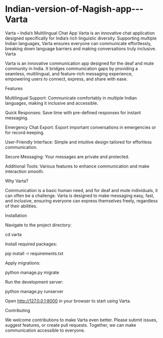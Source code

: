 # Indian-version-of-Nagish-app---Varta
Varta – India’s Multilingual Chat App  Varta is an innovative chat application designed specifically for India’s rich linguistic diversity. Supporting multiple Indian languages, Varta ensures everyone can communicate effortlessly, breaking down language barriers and making conversations truly inclusive.
Varta

Varta is an innovative communication app designed for the deaf and mute community in India. It bridges communication gaps by providing a seamless, multilingual, and feature-rich messaging experience, empowering users to connect, express, and share with ease.

Features

Multilingual Support: Communicate comfortably in multiple Indian languages, making it inclusive and accessible.

Quick Responses: Save time with pre-defined responses for instant messaging.

Emergency Chat Export: Export important conversations in emergencies or for record-keeping.

User-Friendly Interface: Simple and intuitive design tailored for effortless communication.

Secure Messaging: Your messages are private and protected.

Additional Tools: Various features to enhance communication and make interaction smooth.

Why Varta?

Communication is a basic human need, and for deaf and mute individuals, it can often be a challenge. Varta is designed to make messaging easy, fast, and inclusive, ensuring everyone can express themselves freely, regardless of their abilities.

Installation


Navigate to the project directory:

cd varta


Install required packages:

pip install -r requirements.txt


Apply migrations:

python manage.py migrate


Run the development server:

python manage.py runserver


Open http://127.0.0.1:8000 in your browser to start using Varta.

Contributing

We welcome contributions to make Varta even better. Please submit issues, suggest features, or create pull requests. Together, we can make communication accessible to everyone.
